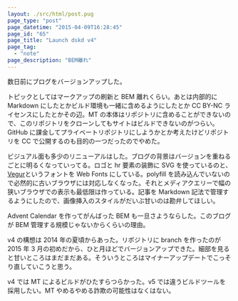 ```yaml
---
layout: ./src/html/post.pug
page_type: "post"
page_datetime: "2015-04-09T16:28:45"
page_id: "65"
page_title: "Launch dskd v4"
page_tag:
  - "note"
page_description: "BEM離れ"
---
```


数日前にブログをバージョンアップした。

トピックとしてはマークアップの刷新と BEM 離れくらい。あとは内部的に Markdown にしたとかビルド環境も一緒に含めるようにしたとか CC BY-NC ライセンスにしたとかその辺。MT の本体はリポジトリに含めることができないので、このリポジトリをクローンしてもサイトはビルドできないのがつらい。GitHub に課金してプライベートリポジトリにしようかとか考えたけどリポジトリを CC で公開するのも目的の一つだったのでやめた。

ビジュアル面も多少のリニューアルはした。ブログの背景はバージョンを重ねるごとに明るくなっていってる。ロゴと hr 要素の装飾に SVG を使っているのと、[Vegur](http://dotcolon.net/font/vegur/)というフォントを Web Fonts にしている。polyfill を読み込んでいないので必然的に古いブラウザには対応しなくなった。それとメディアクエリーで幅の狭いブラウザでの表示も最低限は作っている。記事を Markdown 記法で管理するようにしたので、画像挿入のスタイルがだいぶ甘いのは勘弁してほしい。

Advent Calendar を作ってがんばった BEM も一旦さようならした。このブログが BEM 管理する規模じゃないからくらいの理由。

v4 の構想は 2014 年の夏頃からあった。リポジトリに branch を作ったのが 2015 年 3 月の初めだから、ひと月ほどでバージョンアップできた。細部を見ると甘いところはまだまだある。そういうところはマイナーアップデートでこっそり直していこうと思う。

v4 では MT によるビルドがひたすらつらかった。v5 では違うビルドツールを採用したい。MT やめるやめる詐欺の可能性はなくはない。
